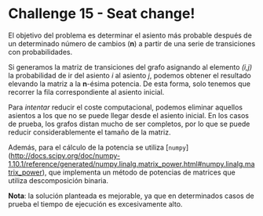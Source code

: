 # Challenge 15 - Seat change!

El objetivo del problema es determinar el asiento más probable después de un
determinado número de cambios (**n**) a partir de una serie de transiciones
con probabilidades.

Si generamos la matriz de transiciones del grafo asignando al elemento *(i,j)* la
probabilidad de ir del asiento *i* al asiento *j*, podemos obtener el resultado
elevando la matriz a la **n**-ésima potencia. De esta forma, solo tenemos que
recorrer la fila correspondiente al asiento inicial.

Para *intentar* reducir el coste computacional, podemos eliminar aquellos asientos
a los que no se puede llegar desde el asiento inicial. En los casos de prueba,
los grafos distan mucho de ser completos, por lo que se puede reducir considerablemente
el tamaño de la matriz.

Además, para el cálculo de la potencia se utiliza [`numpy`]
(http://docs.scipy.org/doc/numpy-1.10.1/reference/generated/numpy.linalg.matrix_power.html#numpy.linalg.matrix_power),
que implementa un método de potencias de matrices que utiliza descomposición binaria.

**Nota**: la solución planteada es mejorable, ya que en determinados casos de prueba
el tiempo de ejecución es excesivamente alto.
